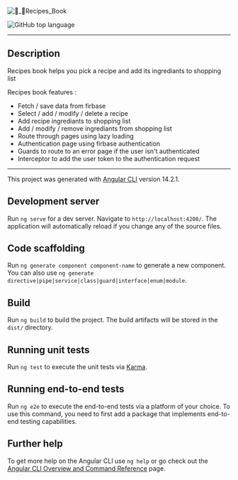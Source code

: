 ![👩_🍳Recipes_Book](https://user-images.githubusercontent.com/86425586/196924662-647ab8f8-fa67-4d29-88a1-be0844b72a2f.png)



<img alt="GitHub top language" src="https://img.shields.io/github/languages/top/binary11110/recipes-book">


-------------------------------------------------------------------------------------
## Description

Recipes book helps you pick a recipe and add its ingrediants to shopping list

Recipes book features :
- Fetch / save data from firbase
- Select / add / modify / delete  a recipe
- Add recipe ingrediants to shopping list
- Add / modify / remove ingrediants from shopping list
- Route through pages using lazy loading
- Authentication page using firbase authentication
- Guards to route to an error page if the user isn't authenticated
- Interceptor to add the user token to the authentication request


-------------------------------------------------------------------------------------


This project was generated with [Angular CLI](https://github.com/angular/angular-cli) version 14.2.1.

## Development server

Run `ng serve` for a dev server. Navigate to `http://localhost:4200/`. The application will automatically reload if you change any of the source files.

## Code scaffolding

Run `ng generate component component-name` to generate a new component. You can also use `ng generate directive|pipe|service|class|guard|interface|enum|module`.

## Build

Run `ng build` to build the project. The build artifacts will be stored in the `dist/` directory.

## Running unit tests

Run `ng test` to execute the unit tests via [Karma](https://karma-runner.github.io).

## Running end-to-end tests

Run `ng e2e` to execute the end-to-end tests via a platform of your choice. To use this command, you need to first add a package that implements end-to-end testing capabilities.

## Further help

To get more help on the Angular CLI use `ng help` or go check out the [Angular CLI Overview and Command Reference](https://angular.io/cli) page.
